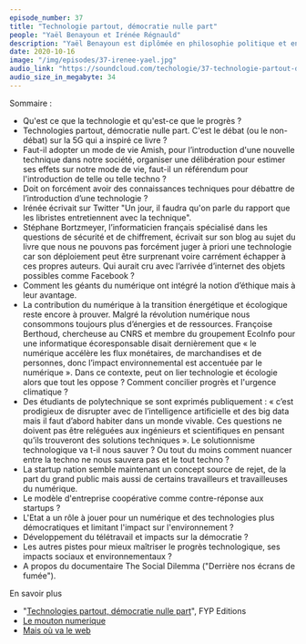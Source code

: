 ```yaml
---
episode_number: 37
title: "Technologie partout, démocratie nulle part"
people: "Yaël Benayoun et Irénée Régnauld"
description: "Yaël Benayoun est diplômée en philosophie politique et en sciences sociales. Elle conseille les organisations qui souhaitent se doter d’outils d’observation et de compréhension des réalités sociales. Irénée Régnauld est diplômé en sciences politiques et en affaires internationales et consultant en innovation et en transformation numérique. Auteur du blog et compte twitter technocritique « Mais où va le web ? ». Tous les deux, ont créé l'association Le Mouton Numérique qui met en lumière les enjeux sociaux, politiques et environnementaux du numérique et des nouvelles technologies. Ils sont les auteurs du livre Technologies partout, démocratie nulle part, Plaidoyer pour que les choix technologiques deviennent l’affaire de tous."
date: 2020-10-16
image: "/img/episodes/37-irenee-yael.jpg"
audio_link: "https://soundcloud.com/techologie/37-technologie-partout-democratie-nulle-part-avec-yael-benayoun-et-irenee-regnauld"
audio_size_in_megabyte: 34
---
```


Sommaire :

* Qu'est ce que la technologie et qu'est-ce que le progrès ?
* Technologies partout, démocratie nulle part. C'est le débat (ou le non-débat) sur la 5G qui a inspiré ce livre ?
* Faut-il adopter un mode de vie Amish, pour l’introduction d'une nouvelle technique dans notre société, organiser une délibération pour estimer ses effets sur notre mode de vie, faut-il un référendum pour l'introduction de telle ou telle techno ?
* Doit on forcément avoir des connaissances techniques pour débattre de l’introduction d’une technologie ?
* Irénée écrivait sur Twitter "Un jour, il faudra qu'on parle du rapport que les libristes entretiennent avec la technique".
* Stéphane Bortzmeyer, l’informaticien français spécialisé dans les questions de sécurité et de chiffrement, écrivait sur son blog au sujet du livre que nous ne pouvons pas forcément juger à priori une technologie car son déploiement peut être surprenant voire carrément échapper à ces propres auteurs. Qui aurait cru avec l’arrivée d’internet des objets possibles comme Facebook ?
* Comment les géants du numérique ont intégré la notion d’éthique mais à leur avantage.
* La contribution du numérique à la transition énergétique et écologique reste encore à prouver. Malgré la révolution numérique nous consommons toujours plus d’énergies et de ressources.
Françoise Berthoud, chercheuse au CNRS et membre du groupement EcoInfo pour une informatique écoresponsable disait dernièrement que « le numérique accélère les flux monétaires, de marchandises et de personnes, donc l’impact environnemental est accentuée par le numérique ».
Dans ce contexte, peut on lier technologie et écologie alors que tout les oppose ? Comment concilier progrès et l'urgence climatique ?
* Des étudiants de polytechnique se sont exprimés publiquement : « c’est prodigieux de disrupter avec de l’intelligence artificielle et des big data mais il faut d’abord habiter dans un monde vivable. Ces questions ne doivent pas être reléguées aux ingénieurs et scientifiques en pensant qu’ils trouveront des solutions techniques ». Le solutionnisme technologique va t-il nous sauver ? Ou tout du moins comment nuancer entre la techno ne nous sauvera pas et le tout techno ?
* La startup nation semble maintenant un concept source de rejet, de la part du grand public mais aussi de certains travailleurs et travailleuses du numérique.
* Le modèle d'entreprise coopérative comme contre-réponse aux startups ?
* L'Etat a un rôle à jouer pour un numérique et des technologies plus démocratiques et limitant l'impact sur l'environnement ?
* Développement du télétravail et impacts sur la démocratie ?
* Les autres pistes pour mieux maîtriser le progrès technologique, ses impacts sociaux et environnementaux ?
* A propos du documentaire The Social Dilemma ("Derrière nos écrans de fumée").

<div class="block">

En savoir plus

* "[Technologies partout, démocratie nulle part](https://www.fypeditions.com/technologies-partout-democratie-nulle-part/)", FYP Editions
* [Le mouton numerique](https://mouton-numerique.org/)
* [Mais où va le web](http://maisouvaleweb.fr/)

</div>

